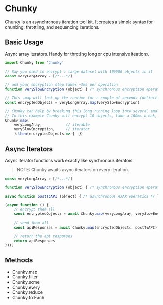 # Chunky
Chunky is an asynchronous iteration tool kit. It creates a simple syntax for chunking, throttling, and sequencing iterations.


## Basic Usage
Async array iterators. Handy for throtling long or cpu intensive iteations.
```javascript
import Chunky from 'Chunky'

// Say you need to encrypt a large dataset with 100000 objects in it
const veryLongArray = [/*...*/]

// and your encryption step takes ~3ms per operation
function verySlowEncryption (object) { /* synchronous encryption operation */ }

// This .map will lock up the runtime for a couple of seconds (definitively whack)
const encryptedObjects = veryLongArray.map(verySlowEncryption)

// Chunky can help by breaking this long running loop into several smaller loops.
// In this example Chunky will encrypt 10 objects, take a 100ms break, repeat.
Chunky.map(
    veryLongAray,           // iterable
    verySlowEncryption,     // iterator
    ).then(encryptedObjects => {  })

```


## Async Iterators

Async iterator functions work exactly like synchronous iterators. 
> NOTE: Chunky awaits async iterators on every iteration.
```javascript
const veryLongArray = [/*...*/]

function verySlowEncryption (object) { /* synchronous encryption operation */ }

async function postToAPI (object) { /* asynchronous AJAX operation */ }

(async function () {
    // encrypt them all 
    const encryptedObjects = await Chunky.map(veryLongAray, verySlowEncryption)
    
    // send them all
    const apiResponses = await Chunky.map(encryptedObjects, postToAPI)

    // return the api responses
    return apiResponses
})()
```

## Methods
* Chunky.map
* Chunky.filter
* Chunky.some
* Chunky.every
* Chunky.reduce
* Chunky.forEach